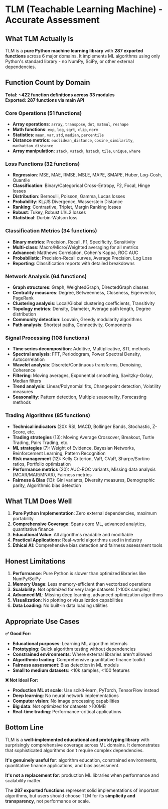 # TLM (Teachable Learning Machine) - Accurate Assessment

## What TLM Actually Is

TLM is a **pure Python machine learning library** with **287 exported functions** across 6 major domains. It implements ML algorithms using only Python's standard library - no NumPy, SciPy, or other external dependencies.

## Function Count by Domain

**Total: ~422 function definitions across 33 modules**  
**Exported: 287 functions via main API**

### Core Operations (51 functions)
- **Array operations**: `array`, `transpose`, `dot`, `matmul`, `reshape`
- **Math functions**: `exp`, `log`, `sqrt`, `clip`, `norm`
- **Statistics**: `mean`, `var`, `std`, `median`, `percentile`
- **Distance metrics**: `euclidean_distance`, `cosine_similarity`, `manhattan_distance`
- **Array manipulation**: `stack`, `vstack`, `hstack`, `tile`, `unique`, `where`

### Loss Functions (32 functions)  
- **Regression**: MSE, MAE, RMSE, MSLE, MAPE, SMAPE, Huber, Log-Cosh, Quantile
- **Classification**: Binary/Categorical Cross-Entropy, F2, Focal, Hinge losses
- **Distribution**: Bernoulli, Poisson, Gamma, Lucas losses
- **Probability**: KL/JS Divergence, Wasserstein Distance
- **Ranking**: Contrastive, Triplet, Margin Ranking losses
- **Robust**: Tukey, Robust L1/L2 losses
- **Statistical**: Durbin-Watson loss

### Classification Metrics (34 functions)
- **Binary metrics**: Precision, Recall, F1, Specificity, Sensitivity
- **Multi-class**: Macro/Micro/Weighted averaging for all metrics
- **Advanced**: Matthews Correlation, Cohen's Kappa, ROC AUC
- **Probabilistic**: Precision-Recall curves, Average Precision, Log Loss
- **Reporting**: Classification reports with detailed breakdowns

### Network Analysis (64 functions)
- **Graph structures**: Graph, WeightedGraph, DirectedGraph classes
- **Centrality measures**: Degree, Betweenness, Closeness, Eigenvector, PageRank
- **Clustering analysis**: Local/Global clustering coefficients, Transitivity
- **Topology metrics**: Density, Diameter, Average path length, Degree distribution
- **Community detection**: Louvain, Greedy modularity algorithms
- **Path analysis**: Shortest paths, Connectivity, Components

### Signal Processing (108 functions)
- **Time series decomposition**: Additive, Multiplicative, STL methods
- **Spectral analysis**: FFT, Periodogram, Power Spectral Density, Autocorrelation
- **Wavelet analysis**: Discrete/Continuous transforms, Denoising, Coherence
- **Filtering**: Moving averages, Exponential smoothing, Savitzky-Golay, Median filters  
- **Trend analysis**: Linear/Polynomial fits, Changepoint detection, Volatility measures
- **Seasonality**: Pattern detection, Multiple seasonality, Forecasting methods

### Trading Algorithms (85 functions)
- **Technical indicators** (20): RSI, MACD, Bollinger Bands, Stochastic, Z-Score, etc.
- **Trading strategies** (13): Moving Average Crossover, Breakout, Turtle Trading, Pairs Trading, etc.
- **ML strategies** (7): Weight of Evidence, Bayesian Networks, Reinforcement Learning, Pattern Recognition
- **Risk management** (12): Kelly Criterion, VaR, CVaR, Sharpe/Sortino ratios, Portfolio optimization
- **Performance metrics** (20): AUC-ROC variants, Missing data analysis (MCAR/MAR/MNAR), Fairness metrics
- **Fairness & Bias** (13): Gini variants, Diversity measures, Demographic parity, Algorithmic bias detection

## What TLM Does Well

1. **Pure Python Implementation**: Zero external dependencies, maximum portability
2. **Comprehensive Coverage**: Spans core ML, advanced analytics, quantitative finance
3. **Educational Value**: All algorithms readable and modifiable
4. **Practical Applications**: Real-world algorithms used in industry
5. **Ethical AI**: Comprehensive bias detection and fairness assessment tools

## Honest Limitations

1. **Performance**: Pure Python is slower than optimized libraries like NumPy/SciPy
2. **Memory Usage**: Less memory-efficient than vectorized operations
3. **Scalability**: Not optimized for very large datasets (>100k samples)
4. **Advanced ML**: Missing deep learning, advanced optimization algorithms
5. **Visualization**: No plotting or visualization capabilities
6. **Data Loading**: No built-in data loading utilities

## Appropriate Use Cases

**✅ Good For:**
- **Educational purposes**: Learning ML algorithm internals
- **Prototyping**: Quick algorithm testing without dependencies
- **Constrained environments**: Where external libraries aren't allowed
- **Algorithmic trading**: Comprehensive quantitative finance toolkit
- **Fairness assessment**: Bias detection in ML models
- **Small to medium datasets**: <10k samples, <100 features

**❌ Not Ideal For:**
- **Production ML at scale**: Use scikit-learn, PyTorch, TensorFlow instead
- **Deep learning**: No neural network implementations
- **Computer vision**: No image processing capabilities  
- **Big data**: Not optimized for datasets >100MB
- **Real-time trading**: Performance-critical applications

## Bottom Line

TLM is a **well-implemented educational and prototyping library** with surprisingly comprehensive coverage across ML domains. It demonstrates that sophisticated algorithms don't require complex dependencies. 

**It's genuinely useful for**: algorithm education, constrained environments, quantitative finance applications, and bias assessment.

**It's not a replacement for**: production ML libraries when performance and scalability matter.

The **287 exported functions** represent solid implementations of important algorithms, but users should choose TLM for its **simplicity and transparency**, not performance or scale.